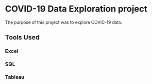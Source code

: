# COVID-19 Data Exploration project

The purpose of this project was to explore COVID-19 data.

## Tools Used

### Excel

### SQL

### Tableau
